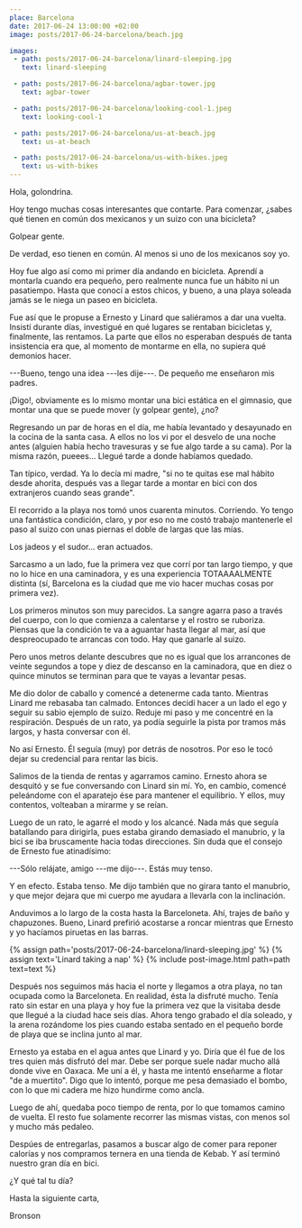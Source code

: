 ```yaml
---
place: Barcelona
date: 2017-06-24 13:00:00 +02:00
image: posts/2017-06-24-barcelona/beach.jpg

images:
 - path: posts/2017-06-24-barcelona/linard-sleeping.jpg
   text: linard-sleeping

 - path: posts/2017-06-24-barcelona/agbar-tower.jpg
   text: agbar-tower

 - path: posts/2017-06-24-barcelona/looking-cool-1.jpeg
   text: looking-cool-1

 - path: posts/2017-06-24-barcelona/us-at-beach.jpg
   text: us-at-beach

 - path: posts/2017-06-24-barcelona/us-with-bikes.jpeg
   text: us-with-bikes
---
```


Hola, golondrina.

Hoy tengo muchas cosas interesantes que contarte. Para comenzar, ¿sabes qué tienen en común dos mexicanos y un suizo con una bicicleta?

Golpear gente.

De verdad, eso tienen en común. Al menos si uno de los mexicanos soy yo.

Hoy fue algo así como mi primer día andando en bicicleta. Aprendí a montarla cuando era pequeño, pero realmente nunca fue un hábito ni un pasatiempo. Hasta que conocí a estos chicos, y bueno, a una playa soleada jamás se le niega un paseo en bicicleta.

Fue así que le propuse a Ernesto y Linard que saliéramos a dar una vuelta. Insistí durante días, investigué en qué lugares se rentaban bicicletas y, finalmente, las rentamos. La parte que ellos no esperaban después de tanta insistencia era que, al momento de montarme en ella, no supiera qué demonios hacer.

---Bueno, tengo una idea ---les dije---. De pequeño me enseñaron mis padres.

¡Digo!, obviamente es lo mismo montar una bici estática en el gimnasio, que montar una que se puede mover (y golpear gente), ¿no?

Regresando un par de horas en el día, me había levantado y desayunado en la cocina de la santa casa. A ellos no los vi por el desvelo de una noche antes (alguien había hecho travesuras y se fue algo tarde a su cama). Por la misma razón, pueees... Llegué tarde a donde habíamos quedado.

Tan típico, verdad. Ya lo decía mi madre, "si no te quitas ese mal hábito desde ahorita, después vas a llegar tarde a montar en bici con dos extranjeros cuando seas grande".

El recorrido a la playa nos tomó unos cuarenta minutos. Corriendo. Yo tengo una fantástica condición, claro, y por eso no me costó trabajo mantenerle el paso al suizo con unas piernas el doble de largas que las mías.

Los jadeos y el sudor... eran actuados.

Sarcasmo a un lado, fue la primera vez que corrí por tan largo tiempo, y que no lo hice en una caminadora, y es una experiencia TOTAAAALMENTE distinta (sí, Barcelona es la ciudad que me vio hacer muchas cosas por primera vez).

Los primeros minutos son muy parecidos. La sangre agarra paso a través del cuerpo, con lo que comienza a calentarse y el rostro se ruboriza. Piensas que la condición te va a aguantar hasta llegar al mar, así que despreocupado te arrancas con todo. Hay que ganarle al suizo.

Pero unos metros delante descubres que no es igual que los arrancones de veinte segundos a tope y diez de descanso en la caminadora, que en diez o quince minutos se terminan para que te vayas a levantar pesas.

Me dio dolor de caballo y comencé a detenerme cada tanto. Mientras Linard me rebasaba tan calmado. Entonces decidí hacer a un lado el ego y seguir su sabio ejemplo de suizo. Reduje mi paso y me concentré en la respiración. Después de un rato, ya podía seguirle la pista por tramos más largos, y hasta conversar con él.

No así Ernesto. Él seguía (muy) por detrás de nosotros. Por eso le tocó dejar su credencial para rentar las bicis.

Salimos de la tienda de rentas y agarramos camino. Ernesto ahora se desquitó y se fue conversando con Linard sin mí. Yo, en cambio, comencé peleándome con el aparatejo ése para mantener el equilibrio. Y ellos, muy contentos, volteaban a mirarme y se reían.

Luego de un rato, le agarré el modo y los alcancé. Nada más que seguía batallando para dirigirla, pues estaba girando demasiado el manubrio, y la bici se iba bruscamente hacia todas direcciones. Sin duda que el consejo de Ernesto fue atinadísimo:

---Sólo relájate, amigo ---me dijo---. Estás muy tenso.

Y en efecto. Estaba tenso. Me dijo también que no girara tanto el manubrio, y que mejor dejara que mi cuerpo me ayudara a llevarla con la inclinación.

Anduvimos a lo largo de la costa hasta la Barceloneta. Ahí, trajes de baño y chapuzones. Bueno, Linard prefirió acostarse a roncar mientras que Ernesto y yo hacíamos piruetas en las barras.

{% assign path='posts/2017-06-24-barcelona/linard-sleeping.jpg' %}
{% assign text='Linard taking a nap' %}
{% include post-image.html path=path text=text %}

Después nos seguimos más hacia el norte y llegamos a otra playa, no tan ocupada como la Barceloneta. En realidad, ésta la disfruté mucho. Tenía rato sin estar en una playa y hoy fue la primera vez que la visitaba desde que llegué a la ciudad hace seis días. Ahora tengo grabado el día soleado, y la arena rozándome los pies cuando estaba sentado en el pequeño borde de playa que se inclina junto al mar.

Ernesto ya estaba en el agua antes que Linard y yo. Diría que él fue de los tres quien más disfrutó del mar. Debe ser porque suele nadar mucho allá donde vive en Oaxaca. Me uní a él, y hasta me intentó enseñarme a flotar "de a muertito".  Digo que lo intentó, porque me pesa demasiado el bombo, con lo que mi cadera me hizo hundirme como ancla.

Luego de ahí, quedaba poco tiempo de renta, por lo que tomamos camino de vuelta. El resto fue solamente recorrer las mismas vistas, con menos sol y mucho más pedaleo.

Despúes de entregarlas, pasamos a buscar algo de comer para reponer calorías y nos compramos ternera en una tienda de Kebab. Y así terminó nuestro gran día en bici.

¿Y qué tal tu día?

Hasta la siguiente carta,

Bronson

<!-- fue en la bici -->

<!-- .del edificio con forma de pene que nos encontramos antes de .

que es tan emblemático de la ciudad. -->
